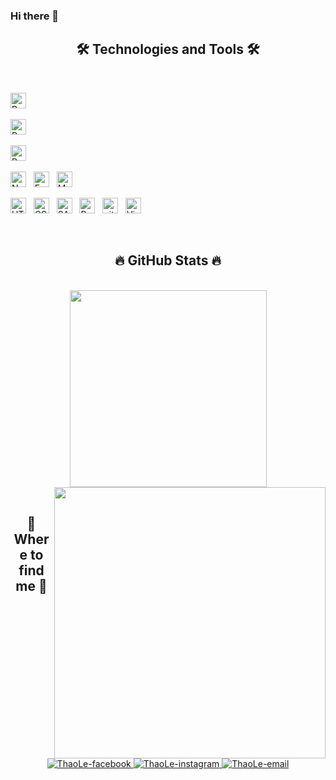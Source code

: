### Hi there 👋

<h2 align="center">🛠 Technologies and Tools 🛠</h2>
<br>

<!-- https://simpleicons.org/ -->

<span><img src="https://img.shields.io/badge/ReactJS-282C34?logo=react&logoColor=61DAFB" alt="ReactJS logo" title="ReactJS" height="25" /></span>
&nbsp;

<span><img src="https://img.shields.io/badge/Angular-282C34?logo=angular&logoColor=DD0031" alt="ReactJS logo" title="ReactJS" height="25" /></span>
&nbsp;

<span><img src="https://img.shields.io/badge/Redux-282C34?logo=redux&logoColor=764ABC" alt="Redux logo" title="Redux" height="25" /></span>
&nbsp;

<span><img src="https://img.shields.io/badge/Node.js-282C34?logo=node.js&logoColor=00F200" alt="Node.js logo" title="Node.js" height="25" /></span>
&nbsp;
<span><img src="https://img.shields.io/badge/Express-282C34?logo=express&logoColor=FFFFFF" alt="Express.js logo" title="Express.js" height="25" /></span>
&nbsp;
<span><img src="https://img.shields.io/badge/MongoDB-282C34?logo=mongodb&logoColor=47A248" alt="MongoDB logo" title="MongoDB" height="25" /></span>
&nbsp;


<span><img src="https://img.shields.io/badge/HTML5-282C34?logo=html5&logoColor=E34F26" alt="HTML5 logo" title="HTML5" height="25" /></span>
&nbsp;
<span><img src="https://img.shields.io/badge/CSS3-282C34?logo=css3&logoColor=1572B6" alt="CSS3 logo" title="CSS3" height="25" /></span>
&nbsp;
<span><img src="https://img.shields.io/badge/Sass-282C34?logo=sass&logoColor=CC6699" alt="SASS logo" title="SASS" height="25" /></span>
&nbsp;
<span><img src="https://img.shields.io/badge/Bootstrap-282C34?logo=bootstrap&logoColor=7952B3" alt="Bootstrap logo" title="Bootstrap" height="25" /></span>
&nbsp;
<span><img src="https://img.shields.io/badge/git-282C34?logo=git&logoColor=F05032" alt="git logo" title="git" height="25" /></span>
&nbsp;
<span><img src="https://img.shields.io/badge/VS%20Code-282C34?logo=visual-studio-code&logoColor=007ACC" alt="Visual Studio Code logo" title="Visual Studio Code" height="25" /></span>
&nbsp;


<br>

<h2 align="center">🔥 GitHub Stats 🔥</h2>
<!-- https://github.com/anuraghazra/github-readme-stats -->
<br>
<div align=center>
  <a href="#" title="ThaoLe366">
    <img width="315" align="center" src="https://github-readme-stats.vercel.app/api/top-langs/?username=ThaoLe366&hide=c%23,powershell,Mathematica,Ruby,Objective-C,Objective-C%2b%2b,Cuda&title_color=61dafb&text_color=ffffff&icon_color=61dafb&bg_color=20232a&langs_count=8&layout=compact&border_color=61dafb&hide_border=true" />
  </a>
  <a href="#" title="ThaoLe366">
    <img align="right" width="434" src="https://github-readme-stats.vercel.app/api?username=ThaoLe366&show_icons=true&theme=react&border_color=61dafb&hide_border=true" />
  </a>
</div>

<br>

<h2 align="center">🦄 Where to find me 🦄</h2>
<br>
<!-- https://icons8.com -->
<div align="center">
 
  <a href="https://www.facebook.com/thaoleVer/" target="blank">
    <img src="https://img.icons8.com/clouds/100/000000/facebook-new.png" alt="ThaoLe-facebook" />
  </a>

  <a href="https://www.instagram.com/thaole494/" target="blank">
    <img src="https://img.icons8.com/clouds/100/000000/instagram-new--v1.png" alt="ThaoLe-instagram" />
  </a>
  <a href="mailto:thaole301000@gmail.com" target="top">
    <img src="https://img.icons8.com/clouds/100/000000/apple-mail.png" alt="ThaoLe-email" />
  </a>
</div>

<br>
<!--
**ThaoLe366/ThaoLe366** is a ✨ _special_ ✨ repository because its `README.md` (this file) appears on your GitHub profile.

Here are some ideas to get you started:

- 🔭 I’m currently working on ...
- 🌱 I’m currently learning ...
- 👯 I’m looking to collaborate on ...
- 🤔 I’m looking for help with ...
- 💬 Ask me about ...
- 📫 How to reach me: ...
- 😄 Pronouns: ...
- ⚡ Fun fact: ...
-->
